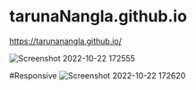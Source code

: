 # tarunaNangla.github.io
https://tarunanangla.github.io/



![Screenshot 2022-10-22 172555](https://user-images.githubusercontent.com/99668292/197337718-1f539086-7f6a-4f7d-9e29-e24144cdc9be.jpg)


#Responsive
![Screenshot 2022-10-22 172620](https://user-images.githubusercontent.com/99668292/197337672-7554f138-9b95-43c4-b8ce-921496a88cf4.jpg)
